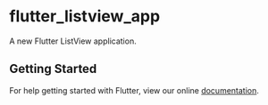 # flutter_listview_app

A new Flutter ListView application.

## Getting Started

For help getting started with Flutter, view our online
[documentation](https://flutter.io/).
